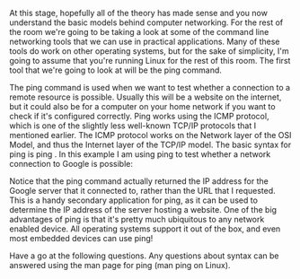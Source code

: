 At this stage, hopefully all of the theory has made sense and you now understand the basic models behind computer networking. For the rest of the room we're going to be taking a look at some of the command line networking tools that we can use in practical applications. Many of these tools do work on other operating systems, but for the sake of simplicity, I'm going to assume that you're running Linux for the rest of this room. The first tool that we're going to look at will be the ping command.

The ping command is used when we want to test whether a connection to a remote resource is possible. Usually this will be a website on the internet, but it could also be for a computer on your home network if you want to check if it's configured correctly. Ping works using the ICMP protocol, which is one of the slightly less well-known TCP/IP protocols that I mentioned earlier. The ICMP protocol works on the Network layer of the OSI Model, and thus the Internet layer of the TCP/IP model. The basic syntax for ping is ping <target>. In this example I am using ping to test whether a network connection to Google is possible:



Notice that the ping command actually returned the IP address for the Google server that it connected to, rather than the URL that I requested. This is a handy secondary application for ping, as it can be used to determine the IP address of the server hosting a website. One of the big advantages of ping is that it's pretty much ubiquitous to any network enabled device. All operating systems support it out of the box, and even most embedded devices can use ping!

Have a go at the following questions. Any questions about syntax can be answered using the man page for ping (man ping on Linux).
